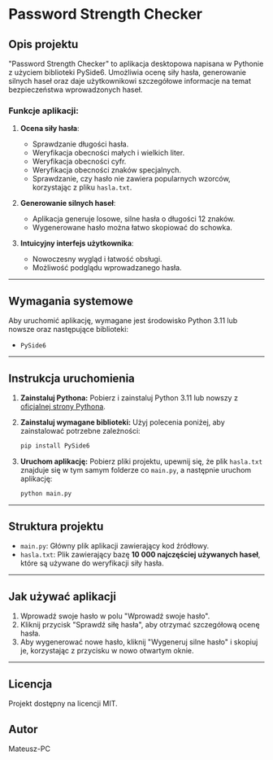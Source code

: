 # Password Strength Checker

## Opis projektu
"Password Strength Checker" to aplikacja desktopowa napisana w Pythonie z użyciem biblioteki PySide6. Umożliwia ocenę siły hasła, generowanie silnych haseł oraz daje użytkownikowi szczegółowe informacje na temat bezpieczeństwa wprowadzonych haseł.

### Funkcje aplikacji:
1. **Ocena siły hasła**:
   - Sprawdzanie długości hasła.
   - Weryfikacja obecności małych i wielkich liter.
   - Weryfikacja obecności cyfr.
   - Weryfikacja obecności znaków specjalnych.
   - Sprawdzanie, czy hasło nie zawiera popularnych wzorców, korzystając z pliku `hasla.txt`.

2. **Generowanie silnych haseł**:
   - Aplikacja generuje losowe, silne hasła o długości 12 znaków.
   - Wygenerowane hasło można łatwo skopiować do schowka.

3. **Intuicyjny interfejs użytkownika**:
   - Nowoczesny wygląd i łatwość obsługi.
   - Możliwość podglądu wprowadzanego hasła.

---

## Wymagania systemowe
Aby uruchomić aplikację, wymagane jest środowisko Python 3.11 lub nowsze oraz następujące biblioteki:
- `PySide6`

---

## Instrukcja uruchomienia

1. **Zainstaluj Pythona:**
   Pobierz i zainstaluj Python 3.11 lub nowszy z [oficjalnej strony Pythona](https://www.python.org/).

2. **Zainstaluj wymagane biblioteki:**
   Użyj polecenia poniżej, aby zainstalować potrzebne zależności:
   ```bash
   pip install PySide6
   ```

3. **Uruchom aplikację:**
   Pobierz pliki projektu, upewnij się, że plik `hasla.txt` znajduje się w tym samym folderze co `main.py`, a następnie uruchom aplikację:
   ```bash
   python main.py
   ```

---

## Struktura projektu
- `main.py`: Główny plik aplikacji zawierający kod źródłowy.
- `hasla.txt`: Plik zawierający bazę **10 000 najczęściej używanych haseł**, które są używane do weryfikacji siły hasła.

---

## Jak używać aplikacji
1. Wprowadź swoje hasło w polu "Wprowadź swoje hasło".
2. Kliknij przycisk "Sprawdź siłę hasła", aby otrzymać szczegółową ocenę hasła.
3. Aby wygenerować nowe hasło, kliknij "Wygeneruj silne hasło" i skopiuj je, korzystając z przycisku w nowo otwartym oknie.

---

## Licencja
Projekt dostępny na licencji MIT.

## Autor
Mateusz-PC

